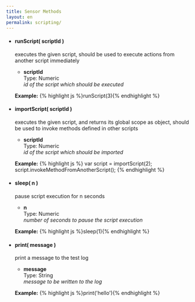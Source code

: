 ```yaml
---
title: Sensor Methods
layout: en
permalink: scripting/
---
```


<ul>
	<li>
		<h4 id="runScript">runScript( scriptId )</h3>
		<p>executes the given script, should be used to execute actions from another script immediately</p>
		<p><ul>
			<li>
				<strong>scriptId</strong>
				<div>Type: Numeric</div>
				<em>id of the script which should be executed</em>
			</li>
		</ul></p>
		<p>
		<strong>Example:</strong>
		{% highlight js %}runScript(3){% endhighlight %}
		</p>
	</li>
	<li>
		<h4 id="importScript">importScript( scriptId )</h3>
		<p>executes the given script, and returns its global scope as object, should be used to invoke methods defined in other scripts</p>
		<p><ul>
			<li>
				<strong>scriptId</strong>
				<div>Type: Numeric</div>
				<em>id of the script which should be imported</em>
			</li>
		</ul></p>
		<p>
		<strong>Example:</strong>
{% highlight js %}
var script = importScript(2);
script.invokeMethodFromAnotherScript();
{% endhighlight %}
		</p>
	</li>
	<li>
		<h4 id="sleep">sleep( n )</h3>
		<p>pause script execution for n seconds</p>
		<p><ul>
			<li>
				<strong>n</strong>
				<div>Type: Numeric</div>
				<em>number of seconds to pause the script execution</em>
			</li>
		</ul></p>
		<p>
		<strong>Example:</strong>
		{% highlight js %}sleep(1){% endhighlight %}
		</p>
	</li>
	<li>
		<h4 id="print">print( message )</h3>
		<p>print a message to the test log</p>
		<p><ul>
			<li>
				<strong>message</strong>
				<div>Type: String</div>
				<em>message to be written to the log</em>
			</li>
		</ul></p>
		<p>
		<strong>Example:</strong>
		{% highlight js %}print('hello'){% endhighlight %}
		</p>
	</li>
</ul>